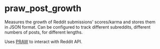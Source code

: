 # praw_post_growth
Measures the growth of Reddit submissions' scores/karma and stores them in JSON format. Can be configured to track different subreddits, different numbers of posts, for different lengths.

Uses [PRAW](https://praw.readthedocs.io/en/latest/) to interact with Reddit API.
